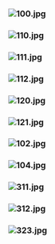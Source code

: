 ### ![100.jpg](https://ewwgene.github.io/Buendia/100.jpg)
### ![110.jpg](https://ewwgene.github.io/Buendia/110.jpg)
### ![111.jpg](https://ewwgene.github.io/Buendia/111.jpg)
### ![112.jpg](https://ewwgene.github.io/Buendia/112.jpg)
### ![120.jpg](https://ewwgene.github.io/Buendia/120.jpg)
### ![121.jpg](https://ewwgene.github.io/Buendia/121.jpg)
### ![102.jpg](https://ewwgene.github.io/Buendia/Making/102.jpg)
### ![104.jpg](https://ewwgene.github.io/Buendia/Making/104.jpg)
### ![311.jpg](https://ewwgene.github.io/Buendia/311.jpg)
### ![312.jpg](https://ewwgene.github.io/Buendia/312.jpg)
### ![323.jpg](https://ewwgene.github.io/Buendia/323.jpg)
